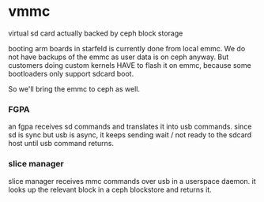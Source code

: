 # vmmc
virtual sd card actually backed by ceph block storage

booting arm boards in starfeld is currently done from local emmc. We do not have backups of the emmc as user data is on ceph anyway.
But customers doing custom kernels HAVE to flash it on emmc, because some bootloaders only support sdcard boot.

So we'll bring the emmc to ceph as well.

### FGPA

an fgpa receives sd commands and translates it into usb commands.
since sd is sync but usb is async, it keeps sending wait / not ready to the sdcard host until usb command returns.

### slice manager

slice manager receives mmc commands over usb in a userspace daemon.
it looks up the relevant block in a ceph blockstore and returns it.
